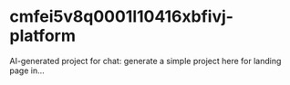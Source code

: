 # cmfei5v8q0001l10416xbfivj-platform
AI-generated project for chat: generate a simple project here for landing page in...
